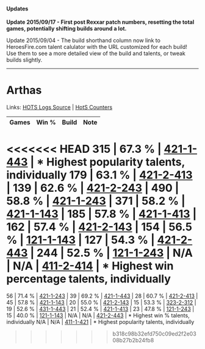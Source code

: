 #### Updates
**Update 2015/09/17 - First post Rexxar patch numbers, resetting the total games, potentially shifting builds around a lot.**

Update 2015/09/04 - The build shorthand column now link to HeroesFire.com talent calulator with the URL customized for each build!  
Use them to see a more detailed view of the build and talents, or tweak builds slightly.

***

# Arthas

Links: [HOTS Logs Source](https://www.hotslogs.com/Sitewide/HeroDetails?Hero=Arthas) | [HotS Counters](http://hotscounters.com/#/hero/Arthas)

Games  | Win %  | Build     | Note
-----  | -----  | -----     | ----
<<<<<<< HEAD
315    | 67.3 % | [421-1-443](http://www.heroesfire.com/hots/talent-calculator/arthas#sDbp) | * Highest popularity talents, individually
179    | 63.1 % | [421-2-413](http://www.heroesfire.com/hots/talent-calculator/arthas#sDqz) | 
139    | 62.6 % | [421-2-243](http://www.heroesfire.com/hots/talent-calculator/arthas#sDoJ) | 
490    | 58.8 % | [421-1-243](http://www.heroesfire.com/hots/talent-calculator/arthas#sDYh) | 
371    | 58.2 % | [421-1-143](http://www.heroesfire.com/hots/talent-calculator/arthas#sDX7) | 
185    | 57.8 % | [421-1-413](http://www.heroesfire.com/hots/talent-calculator/arthas#sDbL) | 
162    | 57.4 % | [421-2-143](http://www.heroesfire.com/hots/talent-calculator/arthas#sDml) | 
154    | 56.5 % | [121-1-143](http://www.heroesfire.com/hots/talent-calculator/arthas#gn67) | 
127    | 54.3 % | [421-2-443](http://www.heroesfire.com/hots/talent-calculator/arthas#sDrR) | 
244    | 52.5 % | [121-1-243](http://www.heroesfire.com/hots/talent-calculator/arthas#gn7h) | 
N/A    | N/A    | [411-2-414](http://www.heroesfire.com/hots/talent-calculator/arthas#rrQU) | * Highest win percentage talents, individually
=======
56     | 71.4 % | [421-1-243](http://www.heroesfire.com/hots/talent-calculator/arthas#sDYh) | 
39     | 69.2 % | [421-1-443](http://www.heroesfire.com/hots/talent-calculator/arthas#sDbp) | 
28     | 60.7 % | [421-2-413](http://www.heroesfire.com/hots/talent-calculator/arthas#sDqz) | 
45     | 57.8 % | [421-1-143](http://www.heroesfire.com/hots/talent-calculator/arthas#sDX7) | 
20     | 55.0 % | [421-2-143](http://www.heroesfire.com/hots/talent-calculator/arthas#sDml) | 
15     | 53.3 % | [323-2-312](http://www.heroesfire.com/hots/talent-calculator/arthas#oUYu) | 
19     | 52.6 % | [431-1-443](http://www.heroesfire.com/hots/talent-calculator/arthas#sc0J) | 
21     | 52.4 % | [421-1-413](http://www.heroesfire.com/hots/talent-calculator/arthas#sDbL) | 
23     | 47.8 % | [121-1-243](http://www.heroesfire.com/hots/talent-calculator/arthas#gn7h) | 
15     | 40.0 % | [121-1-143](http://www.heroesfire.com/hots/talent-calculator/arthas#gn67) | 
N/A    | N/A    | [421-2-443](http://www.heroesfire.com/hots/talent-calculator/arthas#sDrR) | * Highest win % talents, individually
N/A    | N/A    | [411-1-421](http://www.heroesfire.com/hots/talent-calculator/arthas#rrAz) | * Highest popularity talents, individually
>>>>>>> b318c98b32efd750c09ed2f2e0308b27b2b24fb8

